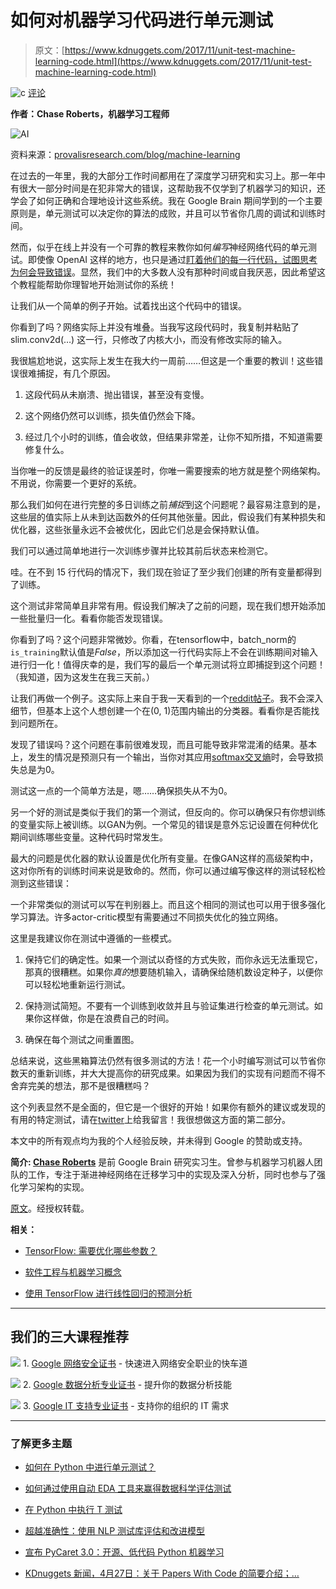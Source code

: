 # 如何对机器学习代码进行单元测试

> 原文：[https://www.kdnuggets.com/2017/11/unit-test-machine-learning-code.html](https://www.kdnuggets.com/2017/11/unit-test-machine-learning-code.html)

![c](../Images/3d9c022da2d331bb56691a9617b91b90.png) [评论](#comments)

**作者：Chase Roberts，机器学习工程师**

![AI](../Images/7c1f9253aaea96785bcd1cea1033e67f.png)

资料来源：[provalisresearch.com/blog/machine-learning](https://provalisresearch.com/blog/machine-learning/)

在过去的一年里，我的大部分工作时间都用在了深度学习研究和实习上。那一年中有很大一部分时间是在犯非常大的错误，这帮助我不仅学到了机器学习的知识，还学会了如何正确和合理地设计这些系统。我在 Google Brain 期间学到的一个主要原则是，单元测试可以决定你的算法的成败，并且可以节省你几周的调试和训练时间。

然而，似乎在线上并没有一个可靠的教程来教你如何*编写*神经网络代码的单元测试。即使像 OpenAI 这样的地方，也只是通过[盯着他们的每一行代码，试图思考为何会导致错误](https://blog.openai.com/openai-baselines-dqn/)。显然，我们中的大多数人没有那种时间或自我厌恶，因此希望这个教程能帮助你理智地开始测试你的系统！

让我们从一个简单的例子开始。试着找出这个代码中的错误。

你看到了吗？网络实际上并没有堆叠。当我写这段代码时，我复制并粘贴了 slim.conv2d(…) 这一行，只修改了内核大小，而没有修改实际的输入。

我很尴尬地说，这实际上发生在我大约一周前……但这是一个重要的教训！这些错误很难捕捉，有几个原因。

1.  这段代码从未崩溃、抛出错误，甚至没有变慢。

1.  这个网络仍然可以训练，损失值仍然会下降。

1.  经过几个小时的训练，值会收敛，但结果非常差，让你不知所措，不知道需要修复什么。

当你唯一的反馈是最终的验证误差时，你唯一需要搜索的地方就是整个网络架构。不用说，你需要一个更好的系统。

那么我们如何在进行完整的多日训练之前*捕捉*到这个问题呢？最容易注意到的是，这些层的值实际上从未到达函数外的任何其他张量。因此，假设我们有某种损失和优化器，这些张量永远不会被优化，因此它们总是会保持默认值。

我们可以通过简单地进行一次训练步骤并比较其前后状态来检测它。

哇。在不到 15 行代码的情况下，我们现在验证了至少我们创建的所有变量都得到了训练。

这个测试非常简单且非常有用。假设我们解决了之前的问题，现在我们想开始添加一些批量归一化。看看你能否发现错误。

你看到了吗？这个问题非常微妙。你看，在tensorflow中，batch_norm的`is_training`默认值是*False*，所以添加这一行代码实际上不会在训练期间对输入进行归一化！值得庆幸的是，我们写的最后一个单元测试将立即捕捉到这个问题！（我知道，因为这发生在我三天前。）

让我们再做一个例子。这实际上来自于我一天看到的一个[reddit帖子](https://www.reddit.com/r/MachineLearning/comments/6qyvvg/p_tensorflow_response_is_making_no_sense/)。我不会深入细节，但基本上这个人想创建一个在(0, 1)范围内输出的分类器。看看你是否能找到问题所在。

发现了错误吗？这个问题在事前很难发现，而且可能导致非常混淆的结果。基本上，发生的情况是预测只有一个输出，当你对其应用[softmax交叉熵](https://en.wikipedia.org/wiki/Softmax_function)时，会导致损失总是为0。

测试这一点的一个简单方法是，嗯……确保损失从不为0。

另一个好的测试是类似于我们的第一个测试，但反向的。你可以确保只有你想训练的变量实际上被训练。以GAN为例。一个常见的错误是意外忘记设置在何种优化期间训练哪些变量。这种代码时常发生。

最大的问题是优化器的默认设置是优化所有变量。在像GAN这样的高级架构中，这对你所有的训练时间来说是致命的。然而，你可以通过编写像这样的测试轻松检测到这些错误：

一个非常类似的测试可以写在判别器上。而且这个相同的测试也可以用于很多强化学习算法。许多actor-critic模型有需要通过不同损失优化的独立网络。

这里是我建议你在测试中遵循的一些模式。

1.  保持它们的确定性。如果一个测试以奇怪的方式失败，而你永远无法重现它，那真的很糟糕。如果你*真的*想要随机输入，请确保给随机数设定种子，以便你可以轻松地重新运行测试。

1.  保持测试简短。不要有一个训练到收敛并且与验证集进行检查的单元测试。如果你这样做，你是在浪费自己的时间。

1.  确保在每个测试之间重置图。

总结来说，这些黑箱算法仍然有很多测试的方法！花一个小时编写测试可以节省你数天的重新训练，并大大提高你的研究成果。如果因为我们的实现有问题而不得不舍弃完美的想法，那不是很糟糕吗？

这个列表显然不是全面的，但它是一个很好的开始！如果你有额外的建议或发现的有用的特定测试，请在[twitter](https://twitter.com/TheNerdStation)上给我留言！我很想做这方面的第二部分。

本文中的所有观点均为我的个人经验反映，并未得到 Google 的赞助或支持。

**简介: [Chase Roberts](http://thenerdstation.github.io/)** 是前 Google Brain 研究实习生。曾参与机器学习机器人团队的工作，专注于渐进神经网络在迁移学习中的实现及深入分析，同时也参与了强化学习架构的实现。

[原文](https://medium.com/@keeper6928/how-to-unit-test-machine-learning-code-57cf6fd81765)。经授权转载。

**相关：**

+   [TensorFlow: 需要优化哪些参数？](/2017/11/tensorflow-parameters-optimize.html)

+   [软件工程与机器学习概念](/2017/03/software-engineering-vs-machine-learning-concepts.html)

+   [使用 TensorFlow 进行线性回归的预测分析](/2017/11/tensorflow-predictive-analytics-linear-regression.html)

* * *

## 我们的三大课程推荐

![](../Images/0244c01ba9267c002ef39d4907e0b8fb.png) 1\. [Google 网络安全证书](https://www.kdnuggets.com/google-cybersecurity) - 快速进入网络安全职业的快车道

![](../Images/e225c49c3c91745821c8c0368bf04711.png) 2\. [Google 数据分析专业证书](https://www.kdnuggets.com/google-data-analytics) - 提升你的数据分析技能

![](../Images/0244c01ba9267c002ef39d4907e0b8fb.png) 3\. [Google IT 支持专业证书](https://www.kdnuggets.com/google-itsupport) - 支持你的组织的 IT 需求

* * *

### 了解更多主题

+   [如何在 Python 中进行单元测试？](https://www.kdnuggets.com/2023/01/perform-unit-testing-python.html)

+   [如何通过使用自动 EDA 工具来赢得数据科学评估测试](https://www.kdnuggets.com/2022/04/ace-data-science-assessment-test-automatic-eda-tools.html)

+   [在 Python 中执行 T 测试](https://www.kdnuggets.com/2023/01/performing-ttest-python.html)

+   [超越准确性：使用 NLP 测试库评估和改进模型](https://www.kdnuggets.com/2023/04/john-snow-beyond-accuracy-nlp-test-library.html)

+   [宣布 PyCaret 3.0：开源、低代码 Python 机器学习](https://www.kdnuggets.com/2023/03/announcing-pycaret-30-opensource-lowcode-machine-learning-python.html)

+   [KDnuggets 新闻，4月27日：关于 Papers With Code 的简要介绍；…](https://www.kdnuggets.com/2022/n17.html)
